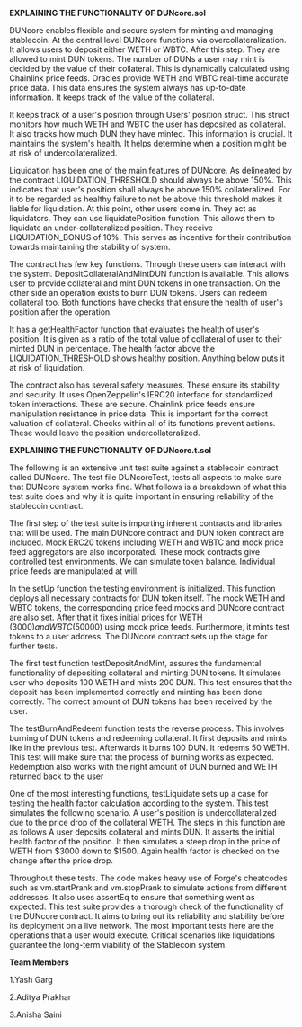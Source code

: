 **EXPLAINING THE FUNCTIONALITY OF DUNcore.sol**

DUNcore enables flexible and secure system for minting and managing stablecoin. At the central 
level DUNcore functions via overcollateralization. It allows users to deposit either WETH or WBTC. 
After this step. They are allowed to mint DUN tokens. The number of DUNs a user may mint is 
decided by the value of their collateral. This is dynamically calculated using Chainlink price feeds. 
Oracles provide WETH and WBTC real-time accurate price data. This data ensures the system always 
has up-to-date information. It keeps track of the value of the collateral.

It keeps track of a user's position through Users' position struct. This struct monitors how much 
WETH and WBTC the user has deposited as collateral. It also tracks how much DUN they have 
minted. This information is crucial. It maintains the system's health. It helps determine when a 
position might be at risk of undercollateralized.

Liquidation has been one of the main features of DUNcore. As delineated by the contract 
LIQUIDATION_THRESHOLD should always be above 150%. This indicates that user's position shall 
always be above 150% collateralized. For it to be regarded as healthy failure to not be above this 
threshold makes it liable for liquidation. At this point, other users come in. They act as liquidators. 
They can use liquidatePosition function. This allows them to liquidate an under-collateralized 
position. They receive LIQUIDATION_BONUS of 10%. This serves as incentive for their contribution 
towards maintaining the stability of system.

The contract has few key functions. Through these users can interact with the system. 
DepositCollateralAndMintDUN function is available. This allows user to provide collateral and mint 
DUN tokens in one transaction. On the other side an operation exists to burn DUN tokens. Users can 
redeem collateral too. Both functions have checks that ensure the health of user's position after the operation.

It has a getHealthFactor function that evaluates the health of user's position. It is given as a ratio of 
the total value of collateral of user to their minted DUN in percentage. The health factor above the 
LIQUIDATION_THRESHOLD shows healthy position. Anything below puts it at risk of liquidation.

The contract also has several safety measures. These ensure its stability and security. It uses 
OpenZeppelin's IERC20 interface for standardized token interactions. These are secure. Chainlink 
price feeds ensure manipulation resistance in price data. This is important for the correct valuation 
of collateral. Checks within all of its functions prevent actions. These would leave the position 
undercollateralized.





**EXPLAINING THE FUNCTIONALITY OF DUNcore.t.sol**

The following is an extensive unit test suite against a stablecoin contract called DUNcore. The test 
file DUNcoreTest, tests all aspects to make sure that DUNcore system works fine. What follows is a 
breakdown of what this test suite does and why it is quite important in ensuring reliability of the 
stablecoin contract.

The first step of the test suite is importing inherent contracts and libraries that will be used. The 
main DUNcore contract and DUN token contract are included. Mock ERC20 tokens including WETH 
and WBTC and mock price feed aggregators are also incorporated. These mock contracts give 
controlled test environments. We can simulate token balance. Individual price feeds are 
manipulated at will.

In the setUp function the testing environment is initialized. This function deploys all necessary 
contracts for DUN token itself. The mock WETH and WBTC tokens, the corresponding price feed 
mocks and DUNcore contract are also set. After that it fixes initial prices for WETH ($3000) and WBTC 
($50000) using mock price feeds. Furthermore, it mints test tokens to a user address. The DUNcore 
contract sets up the stage for further tests.

The first test function testDepositAndMint, assures the fundamental functionality of depositing 
collateral and minting DUN tokens. It simulates user who deposits 100 WETH and mints 200 DUN. 
This test ensures that the deposit has been implemented correctly and minting has been done 
correctly. The correct amount of DUN tokens has been received by the user.

The testBurnAndRedeem function tests the reverse process. This involves burning of DUN tokens 
and redeeming collateral. It first deposits and mints like in the previous test. Afterwards it burns 100 
DUN. It redeems 50 WETH. This test will make sure that the process of burning works as expected. 
Redemption also works with the right amount of DUN burned and WETH returned back to the user

One of the most interesting functions, testLiquidate sets up a case for testing the health factor 
calculation according to the system. This test simulates the following scenario. A user's position is 
undercollateralized due to the price drop of the collateral WETH. The steps in this function are as 
follows
A user deposits collateral and mints DUN.
It asserts the initial health factor of the position.
It then simulates a steep drop in the price of WETH from $3000 down to $1500.
Again health factor is checked on the change after the price drop.

Throughout these tests. The code makes heavy use of Forge's cheatcodes such as vm.startPrank and 
vm.stopPrank to simulate actions from different addresses. It also uses assertEq to ensure that 
something went as expected. This test suite provides a thorough check of the functionality of the 
DUNcore contract. It aims to bring out its reliability and stability before its deployment on a live 
network. The most important tests here are the operations that a user would execute. Critical 
scenarios like liquidations guarantee the long-term viability of the Stablecoin system.

**Team Members**

1.Yash Garg

2.Aditya Prakhar

3.Anisha Saini



